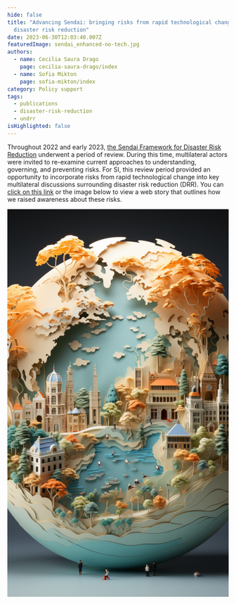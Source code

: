 ```yaml
---
hide: false
title: "Advancing Sendai: bringing risks from rapid technological change into
  disaster risk reduction"
date: 2023-06-30T12:03:40.007Z
featuredImage: sendai_enhanced-no-tech.jpg
authors:
  - name: Cecilia Saura Drago
    page: cecilia-saura-drago/index
  - name: Sofia Mikton
    page: sofia-mikton/index
category: Policy support
tags:
  - publications
  - disaster-risk-reduction
  - undrr
isHighlighted: false
---
```


Throughout 2022 and early 2023, [the Sendai Framework for Disaster Risk Reduction](https://www.undrr.org/publication/sendai-framework-disaster-risk-reduction-2015-2030) underwent a period of review. During this time, multilateral actors were invited to re-examine current approaches to understanding, governing, and preventing risks. For SI, this review period provided an opportunity to incorporate risks from rapid technological change into key multilateral discussions surrounding disaster risk reduction (DRR). You can [click on this link](https://simoninstitute.shorthandstories.com/sendai/index.html) or the image below to view a web story that outlines how we raised awareness about these risks.

[![](cover.png)](https://simoninstitute.shorthandstories.com/sendai/index.html)

